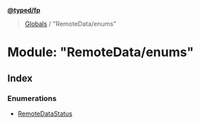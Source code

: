**[@typed/fp](../README.md)**

> [Globals](../globals.md) / "RemoteData/enums"

# Module: "RemoteData/enums"

## Index

### Enumerations

* [RemoteDataStatus](../enums/_remotedata_enums_.remotedatastatus.md)
